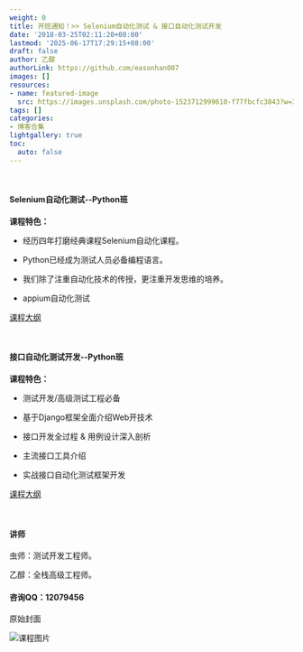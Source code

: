 ```yaml
---
weight: 0
title: 开班通知！>> Selenium自动化测试 & 接口自动化测试开发
date: '2018-03-25T02:11:20+08:00'
lastmod: '2025-06-17T17:29:15+08:00'
draft: false
author: 乙醇
authorLink: https://github.com/easonhan007
images: []
resources:
- name: featured-image
  src: https://images.unsplash.com/photo-1523712999610-f77fbcfc3843?w=300
tags: []
categories:
- 博客合集
lightgallery: true
toc:
  auto: false
---
```





<br>

#### Selenium自动化测试--Python班


__课程特色：__

* 经历四年打磨经典课程Selenium自动化课程。

* Python已经成为测试人员必备编程语言。

* 我们除了注重自动化技术的传授，更注重开发思维的培养。

* appium自动化测试


[课程大纲](http://www.itest.info/courses/2)



<br>

#### 接口自动化测试开发--Python班

__课程特色：__

* 测试开发/高级测试工程必备

* 基于Django框架全面介绍Web开技术

* 接口开发全过程 & 用例设计深入剖析

* 主流接口工具介绍

* 实战接口自动化测试框架开发


[课程大纲](http://www.itest.info/courses/6)


<br>

#### 讲师

虫师：测试开发工程师。

乙醇：全栈高级工程师。

#### 咨询QQ：12079456




原始封面

![课程图片](https://images.unsplash.com/photo-1523712999610-f77fbcfc3843?w=300)

